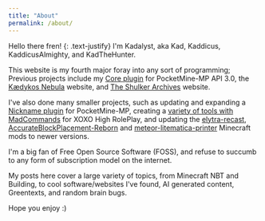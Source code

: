 ```yaml
---
title: "About"
permalink: /about/
---
```


Hello there fren!
{: .text-justify}
I'm Kadalyst, aka Kad, Kaddicus, KaddicusAlmighty, and KadTheHunter.

This website is my fourth major foray into any sort of programming; Previous projects include my [Core plugin](https://github.com/KadTheHunter/Core) for PocketMine-MP API 3.0, the [Kædykos Nebula](https://kadthehunter.github.io/Kydykos-Nebula/) website, and [The Shulker Archives](https://kadthehunter.github.io/ShulkerArchives/index.html) website.

I've also done many smaller projects, such as updating and expanding a [Nickname plugin](https://github.com/KadTheHunter/Nickname) for PocketMine-MP, creating a [variety of tools with MadCommands](https://github.com/KadTheHunter/MadCommands) for XOXO High RolePlay, and updating the [elytra-recast](https://github.com/KadTheHunter/elytra-recast), [AccurateBlockPlacement-Reborn](https://github.com/hschwar/AccurateBlockPlacement-Reborn) and [meteor-litematica-printer](https://github.com/KadTheHunter/meteor-litematica-printer) Minecraft mods to newer versions.

I'm a big fan of Free Open Source Software (FOSS), and refuse to succumb to any form of subscription model on the internet.

My posts here cover a large variety of topics, from Minecraft NBT and Building, to cool software/websites I've found, AI generated content, Greentexts, and random brain bugs.

Hope you enjoy :)